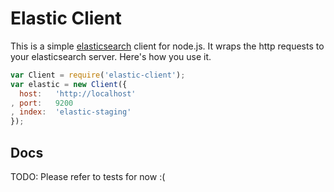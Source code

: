 # Elastic Client

This is a simple [elasticsearch](http://elasticsearch.org) client for node.js. It wraps the http requests to your elasticsearch server. Here's how you use it.

```javascript
var Client = require('elastic-client');
var elastic = new Client({
  host:   'http://localhost' 
, port:   9200
, index:  'elastic-staging'
});
```

## Docs

TODO: Please refer to tests for now :(
